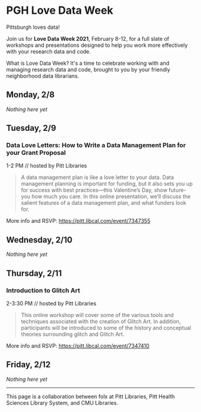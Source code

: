 # PGH Love Data Week

Pittsburgh loves data!

Join us for **Love Data Week 2021**, February 8-12, for a full slate of workshops and presentations designed to help you work more effectively with your research data and code.

What is Love Data Week? It's a time to celebrate working with and managing research data and code, brought to you by your friendly neighborhood data librarians. 

## Monday, 2/8
*Nothing here yet*

## Tuesday, 2/9

### Data Love Letters: How to Write a Data Management Plan for your Grant Proposal
1-2 PM // hosted by Pitt Libraries  
>A data management plan is like a love letter to your data. Data management planning is important for funding, but it also sets you up for success with best practices—this Valentine’s Day, show future-you how much you care. In this online presentation, we’ll discuss the salient features of a data management plan, and what funders look for.   

More info and RSVP: https://pitt.libcal.com/event/7347355

## Wednesday, 2/10
*Nothing here yet*

## Thursday, 2/11
### Introduction to Glitch Art
2-3:30 PM // hosted by Pitt Libraries  
>This online workshop will cover some of the various tools and techniques associated with the creation of Glitch Art. In addition, participants will be introduced to some of the history and conceptual theories surrounding glitch and Glitch Art.  

More info and RSVP: https://pitt.libcal.com/event/7347410

## Friday, 2/12
*Nothing here yet*


---
This page is a collaboration between folx at Pitt Libraries, Pitt Health Sciences Library System, and CMU Libraries.
